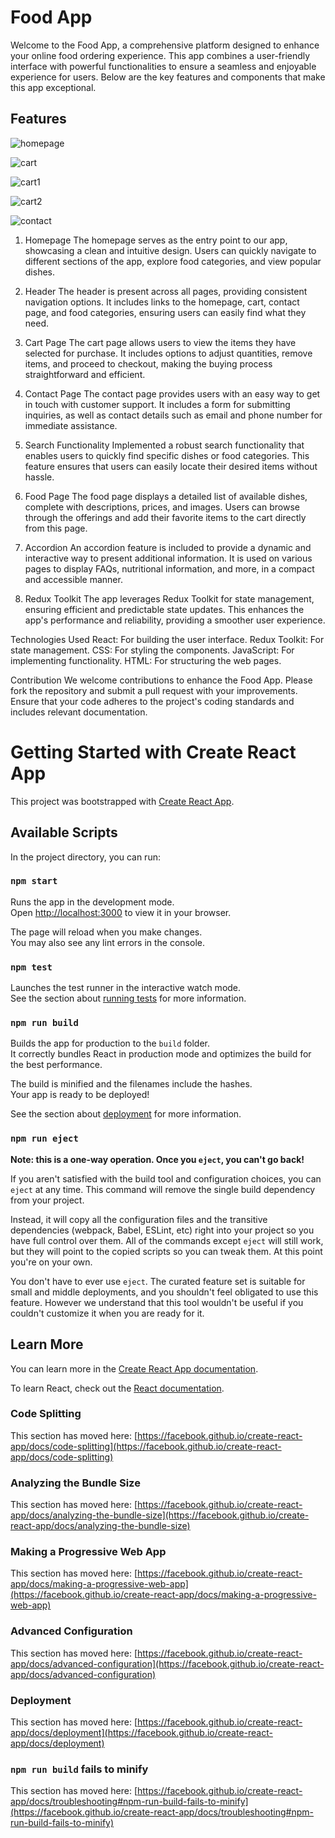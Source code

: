 <h1>Food App</h1>

Welcome to the Food App, a comprehensive platform designed to enhance your online food ordering experience. This app combines a user-friendly interface with powerful functionalities to ensure a seamless and enjoyable experience for users. Below are the key features and components that make this app exceptional.

<h2>Features</h2>

![homepage](https://github.com/Chandrakant121/Swiggy/assets/90402894/b65fdd48-f89b-411d-874b-9d28cdc290d1)

![cart](https://github.com/Chandrakant121/Swiggy/assets/90402894/a84d25ec-eb04-4e72-8e89-a70b11f8bb6d)

![cart1](https://github.com/Chandrakant121/Swiggy/assets/90402894/db99c8df-b46d-4cb9-80e8-69eca2c2b6a1)

![cart2](https://github.com/Chandrakant121/Swiggy/assets/90402894/b5e7dd52-d6e2-47fa-94e9-ab9d295ba527)

![contact](https://github.com/Chandrakant121/Swiggy/assets/90402894/9bf02032-9d2a-445c-89a5-ce82c200bfc4)

1. Homepage
The homepage serves as the entry point to our app, showcasing a clean and intuitive design. Users can quickly navigate to different sections of the app, explore food categories, and view popular dishes.

2. Header
The header is present across all pages, providing consistent navigation options. It includes links to the homepage, cart, contact page, and food categories, ensuring users can easily find what they need.

3. Cart Page
The cart page allows users to view the items they have selected for purchase. It includes options to adjust quantities, remove items, and proceed to checkout, making the buying process straightforward and efficient.

4. Contact Page
The contact page provides users with an easy way to get in touch with customer support. It includes a form for submitting inquiries, as well as contact details such as email and phone number for immediate assistance.

5. Search Functionality
Implemented a robust search functionality that enables users to quickly find specific dishes or food categories. This feature ensures that users can easily locate their desired items without hassle.

6. Food Page
The food page displays a detailed list of available dishes, complete with descriptions, prices, and images. Users can browse through the offerings and add their favorite items to the cart directly from this page.

7. Accordion
An accordion feature is included to provide a dynamic and interactive way to present additional information. It is used on various pages to display FAQs, nutritional information, and more, in a compact and accessible manner.

8. Redux Toolkit
The app leverages Redux Toolkit for state management, ensuring efficient and predictable state updates. This enhances the app's performance and reliability, providing a smoother user experience.

Technologies Used
React: For building the user interface.
Redux Toolkit: For state management.
CSS: For styling the components.
JavaScript: For implementing functionality.
HTML: For structuring the web pages.

Contribution
We welcome contributions to enhance the Food App. Please fork the repository and submit a pull request with your improvements. Ensure that your code adheres to the project's coding standards and includes relevant documentation.


# Getting Started with Create React App

This project was bootstrapped with [Create React App](https://github.com/facebook/create-react-app).

## Available Scripts

In the project directory, you can run:

### `npm start`

Runs the app in the development mode.\
Open [http://localhost:3000](http://localhost:3000) to view it in your browser.

The page will reload when you make changes.\
You may also see any lint errors in the console.

### `npm test`

Launches the test runner in the interactive watch mode.\
See the section about [running tests](https://facebook.github.io/create-react-app/docs/running-tests) for more information.

### `npm run build`

Builds the app for production to the `build` folder.\
It correctly bundles React in production mode and optimizes the build for the best performance.

The build is minified and the filenames include the hashes.\
Your app is ready to be deployed!

See the section about [deployment](https://facebook.github.io/create-react-app/docs/deployment) for more information.

### `npm run eject`

**Note: this is a one-way operation. Once you `eject`, you can't go back!**

If you aren't satisfied with the build tool and configuration choices, you can `eject` at any time. This command will remove the single build dependency from your project.

Instead, it will copy all the configuration files and the transitive dependencies (webpack, Babel, ESLint, etc) right into your project so you have full control over them. All of the commands except `eject` will still work, but they will point to the copied scripts so you can tweak them. At this point you're on your own.

You don't have to ever use `eject`. The curated feature set is suitable for small and middle deployments, and you shouldn't feel obligated to use this feature. However we understand that this tool wouldn't be useful if you couldn't customize it when you are ready for it.

## Learn More

You can learn more in the [Create React App documentation](https://facebook.github.io/create-react-app/docs/getting-started).

To learn React, check out the [React documentation](https://reactjs.org/).

### Code Splitting

This section has moved here: [https://facebook.github.io/create-react-app/docs/code-splitting](https://facebook.github.io/create-react-app/docs/code-splitting)

### Analyzing the Bundle Size

This section has moved here: [https://facebook.github.io/create-react-app/docs/analyzing-the-bundle-size](https://facebook.github.io/create-react-app/docs/analyzing-the-bundle-size)

### Making a Progressive Web App

This section has moved here: [https://facebook.github.io/create-react-app/docs/making-a-progressive-web-app](https://facebook.github.io/create-react-app/docs/making-a-progressive-web-app)

### Advanced Configuration

This section has moved here: [https://facebook.github.io/create-react-app/docs/advanced-configuration](https://facebook.github.io/create-react-app/docs/advanced-configuration)

### Deployment

This section has moved here: [https://facebook.github.io/create-react-app/docs/deployment](https://facebook.github.io/create-react-app/docs/deployment)

### `npm run build` fails to minify

This section has moved here: [https://facebook.github.io/create-react-app/docs/troubleshooting#npm-run-build-fails-to-minify](https://facebook.github.io/create-react-app/docs/troubleshooting#npm-run-build-fails-to-minify)
